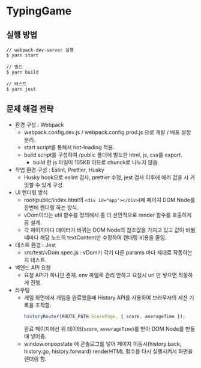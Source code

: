 # TypingGame

## 실행 방법

```SHELL
// webpack-dev-server 실행
$ yarn start

// 빌드
$ yarn build

// 테스트
$ yarn jest

```

## 문제 해결 전략

- 환경 구성 : Webpack
  - webpack.config.dev.js / webpack.config.prod.js 으로 개발 / 배포 설정 분리.
  - start script를 통해서 hot-loading 적용.
  - build script를 구성하여 /public 폴더에 빌드한 html, js, css를 export.
    - build 한 js 파일이 105KB 이므로 chunck로 나누지 않음.
- 작업 환경 구성 : Eslint, Prettier, Husky
  - Husky hook으로 eslint 검사, prettier 수정, jest 검사 이후에 에러 없을 시 커밋할 수 있게 구성.
- UI 렌더링 방식
  - root(public/index.html의 ```<div id="app"></div>```)에 페이지 DOM Node를 한번에 렌더링 하는 방식.
  - vDom이라는 util 함수를 정의해서 좀 더 선언적으로 render 함수를 호출하게끔 설계.
  - 각 페이지마다 데이터가 바뀌는 DOM Node의 참조값을 가지고 있고 값이 바뀔때마다 해당 노드의 textContent만 수정하여 렌더링 비용을 줄임.
- 테스트 환경 : Jest
  - src/test/vDom.spec.js : vDom가 각기 다른 params 마다 제대로 작동하는지 테스트.
- 백엔드 API 요청
  - 요청 API가 하나만 존재. env 파일로 관리 안하고 요청시 url 만 넣으면 작동하게 진행.
- 라우팅
  - 게임 화면에서 게임을 완료했을때 History API를 사용하여 브라우저의 세션 기록을 조작함. 
    ```javascript
    historyRouter(ROUTE_PATH.ScorePage, { score, averageTime });
    ```
    완료 페이지에선 위 데이터(```score```, ```avewrageTime```)를 받아 DOM Node를 만들때 넣어줌.
  - window.onpopstate 에 콘솔로그를 넣어 페이지 이동시(history.back, history.go, history.forward) renderHTML 함수를 다시 실행시켜서 화면을 렌더링 함.
